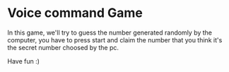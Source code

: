 # Voice command Game

In this game, we'll try to guess the number generated randomly by the computer, you have to press start and claim the number that you think it's the secret number choosed by the pc.

Have fun :)
